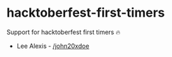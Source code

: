 # hacktoberfest-first-timers
Support for hacktoberfest first timers 🔥 

* Lee Alexis - [/john20xdoe](https://github.com/john20xdoe)
